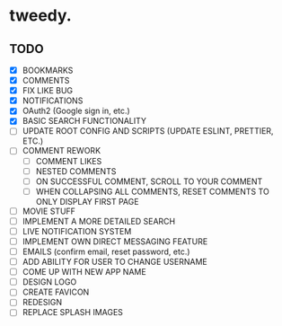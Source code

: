 # tweedy.

## TODO

- [x] BOOKMARKS
- [x] COMMENTS
- [x] FIX LIKE BUG
- [x] NOTIFICATIONS
- [x] OAuth2 (Google sign in, etc.)
- [x] BASIC SEARCH FUNCTIONALITY
- [ ] UPDATE ROOT CONFIG AND SCRIPTS (UPDATE ESLINT, PRETTIER, ETC.)
- [ ] COMMENT REWORK
  - [ ] COMMENT LIKES
  - [ ] NESTED COMMENTS
  - [ ] ON SUCCESSFUL COMMENT, SCROLL TO YOUR COMMENT
  - [ ] WHEN COLLAPSING ALL COMMENTS, RESET COMMENTS TO ONLY DISPLAY FIRST PAGE
- [ ] MOVIE STUFF
- [ ] IMPLEMENT A MORE DETAILED SEARCH
- [ ] LIVE NOTIFICATION SYSTEM
- [ ] IMPLEMENT OWN DIRECT MESSAGING FEATURE
- [ ] EMAILS (confirm email, reset password, etc.)
- [ ] ADD ABILITY FOR USER TO CHANGE USERNAME
- [ ] COME UP WITH NEW APP NAME
- [ ] DESIGN LOGO
- [ ] CREATE FAVICON
- [ ] REDESIGN
- [ ] REPLACE SPLASH IMAGES
